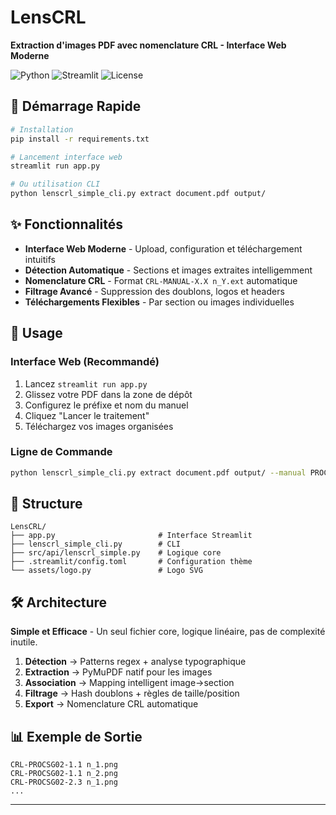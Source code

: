 # LensCRL

**Extraction d'images PDF avec nomenclature CRL - Interface Web Moderne**

![Python](https://img.shields.io/badge/python-3.8+-blue.svg)
![Streamlit](https://img.shields.io/badge/streamlit-latest-red.svg)
![License](https://img.shields.io/badge/license-MIT-green.svg)

## 🚀 Démarrage Rapide

```bash
# Installation
pip install -r requirements.txt

# Lancement interface web
streamlit run app.py

# Ou utilisation CLI
python lenscrl_simple_cli.py extract document.pdf output/
```

## ✨ Fonctionnalités

- **Interface Web Moderne** - Upload, configuration et téléchargement intuitifs
- **Détection Automatique** - Sections et images extraites intelligemment  
- **Nomenclature CRL** - Format `CRL-MANUAL-X.X n_Y.ext` automatique
- **Filtrage Avancé** - Suppression des doublons, logos et headers
- **Téléchargements Flexibles** - Par section ou images individuelles

## 🎯 Usage

### Interface Web (Recommandé)
1. Lancez `streamlit run app.py`
2. Glissez votre PDF dans la zone de dépôt
3. Configurez le préfixe et nom du manuel
4. Cliquez "Lancer le traitement"
5. Téléchargez vos images organisées

### Ligne de Commande
```bash
python lenscrl_simple_cli.py extract document.pdf output/ --manual PROCSG02
```

## 📂 Structure

```
LensCRL/
├── app.py                       # Interface Streamlit
├── lenscrl_simple_cli.py        # CLI
├── src/api/lenscrl_simple.py    # Logique core
├── .streamlit/config.toml       # Configuration thème
└── assets/logo.py               # Logo SVG
```

## 🛠️ Architecture

**Simple et Efficace** - Un seul fichier core, logique linéaire, pas de complexité inutile.

1. **Détection** → Patterns regex + analyse typographique
2. **Extraction** → PyMuPDF natif pour les images
3. **Association** → Mapping intelligent image→section  
4. **Filtrage** → Hash doublons + règles de taille/position
5. **Export** → Nomenclature CRL automatique

## 📊 Exemple de Sortie

```
CRL-PROCSG02-1.1 n_1.png
CRL-PROCSG02-1.1 n_2.png
CRL-PROCSG02-2.3 n_1.png
...
```

---



